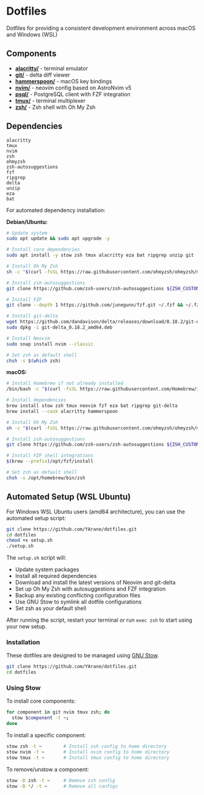 # Dotfiles

Dotfiles for providing a consistent development environment across macOS and Windows (WSL)

## Components

- **[alacritty/](alacritty/)** - terminal emulator
- **[git/](git/)** - delta diff viewer
- **[hammerspoon/](hammerspoon/)** - macOS key bindings
- **[nvim/](nvim/)** - neovim config based on AstroNvim v5
- **[psql/](psql/)** - PostgreSQL client with FZF integration
- **[tmux/](tmux/)** - terminal multiplexer
- **[zsh/](zsh/)** - Zsh shell with Oh My Zsh

## Dependencies

    alacritty
    tmux
    nvim
    zsh
    ohmyzsh
    zsh-autosuggestions
    fzf
    ripgrep
    delta
    unzip
    eza
    bat

For automated dependency installation:

**Debian/Ubuntu:**
```bash
# Update system
sudo apt update && sudo apt upgrade -y

# Install core dependencies
sudo apt install -y stow zsh tmux alacritty eza bat ripgrep unzip git

# Install Oh My Zsh
sh -c "$(curl -fsSL https://raw.githubusercontent.com/ohmyzsh/ohmyzsh/master/tools/install.sh)"

# Install zsh-autosuggestions
git clone https://github.com/zsh-users/zsh-autosuggestions ${ZSH_CUSTOM:-~/.oh-my-zsh/custom}/plugins/zsh-autosuggestions

# Install FZF
git clone --depth 1 https://github.com/junegunn/fzf.git ~/.fzf && ~/.fzf/install

# Install git-delta
wget https://github.com/dandavison/delta/releases/download/0.18.2/git-delta_0.18.2_amd64.deb
sudo dpkg -i git-delta_0.18.2_amd64.deb

# Install Neovim
sudo snap install nvim --classic

# Set zsh as default shell
chsh -s $(which zsh)
```

**macOS:**
```bash
# Install Homebrew if not already installed
/bin/bash -c "$(curl -fsSL https://raw.githubusercontent.com/Homebrew/install/HEAD/install.sh)"

# Install dependencies
brew install stow zsh tmux neovim fzf eza bat ripgrep git-delta
brew install --cask alacritty hammerspoon

# Install Oh My Zsh
sh -c "$(curl -fsSL https://raw.githubusercontent.com/ohmyzsh/ohmyzsh/master/tools/install.sh)"

# Install zsh-autosuggestions
git clone https://github.com/zsh-users/zsh-autosuggestions ${ZSH_CUSTOM:-~/.oh-my-zsh/custom}/plugins/zsh-autosuggestions

# Install FZF shell integrations
$(brew --prefix)/opt/fzf/install

# Set zsh as default shell
chsh -s /opt/homebrew/bin/zsh
```

## Automated Setup (WSL Ubuntu)

For Windows WSL Ubuntu users (amd64 architecture), you can use the automated setup script:

```bash
git clone https://github.com/YArane/dotfiles.git
cd dotfiles
chmod +x setup.sh
./setup.sh
```

The `setup.sh` script will:
- Update system packages
- Install all required dependencies
- Download and install the latest versions of Neovim and git-delta
- Set up Oh My Zsh with autosuggestions and FZF integration
- Backup any existing conflicting configuration files
- Use GNU Stow to symlink all dotfile configurations
- Set zsh as your default shell

After running the script, restart your terminal or run `exec zsh` to start using your new setup.

### Installation

These dotfiles are designed to be managed using [GNU Stow](https://www.gnu.org/software/stow/).

```bash
git clone https://github.com/YArane/dotfiles.git
cd dotfiles
```

### Using Stow

To install core components:
```bash
for component in git nvim tmux zsh; do 
  stow $component -t ~;
done
```

To install a specific component:
```bash
stow zsh -t ~        # Install zsh config to home directory
stow nvim -t ~       # Install nvim config to home directory
stow tmux -t ~       # Install tmux config to home directory
```

To remove/unstow a component:
```bash
stow -D zsh -t ~     # Remove zsh config
stow -D */ -t ~      # Remove all configs
```
